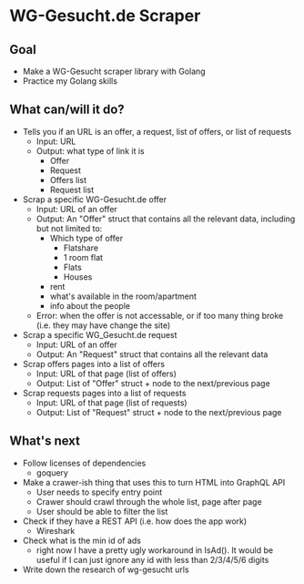 # WG-Gesucht.de Scraper

## Goal

- Make a WG-Gesucht scraper library with Golang
- Practice my Golang skills

## What can/will it do?

- Tells you if an URL is an offer, a request, list of offers, or list of requests
	- Input: URL
	- Output: what type of link it is
		- Offer
		- Request
		- Offers list
		- Request list
- Scrap a specific WG-Gesucht.de offer
	- Input: URL of an offer
	- Output: An "Offer" struct that contains all the relevant data, including but not limited to:
		- Which type of offer
			- Flatshare
			- 1 room flat
			- Flats
			- Houses
		- rent
		- what's available in the room/apartment
		- info about the people
	- Error: when the offer is not accessable, or if too many thing broke (i.e. they may have change the site)
- Scrap a specific WG_Gesucht.de request
	- Input: URL of an offer
	- Output: An "Request" struct that contains all the relevant data
- Scrap offers pages into a list of offers
	- Input: URL of that page (list of offers)
	- Output: List of "Offer" struct + node to the next/previous page
- Scrap requests pages into a list of requests
	- Input: URL of that page (list of requests)
	- Output: List of "Request" struct + node to the next/previous page

## What's next

- Follow licenses of dependencies
	- goquery
- Make a crawer-ish thing that uses this to turn HTML into GraphQL API
	- User needs to specify entry point
	- Crawer should crawl through the whole list, page after page
	- User should be able to filter the list
- Check if they have a REST API (i.e. how does the app work)
	- Wireshark
- Check what is the min id of ads
	- right now I have a pretty ugly workaround in IsAd(). It would be useful if I can just ignore any id with less than 2/3/4/5/6 digits
- Write down the research of wg-gesucht urls